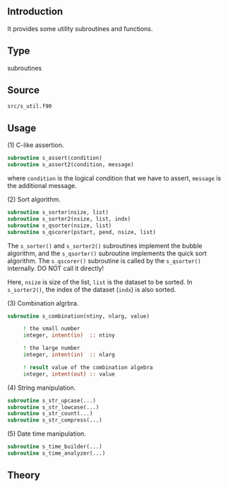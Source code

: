 ## Introduction

It provides some utility subroutines and functions.

## Type

subroutines

## Source

`src/s_util.f90`

## Usage

(1) C-like assertion.

```fortran
subroutine s_assert(condition)
subroutine s_assert2(condition, message)
```

where `condition` is the logical condition that we have to assert, `message` is the additional message.

(2) Sort algorithm.

```fortran
subroutine s_sorter(nsize, list)
subroutine s_sorter2(nsize, list, indx)
subroutine s_qsorter(nsize, list)
subroutine s_qscorer(pstart, pend, nsize, list)
```

The `s_sorter()` and `s_sorter2()` subroutines implement the bubble algorithm, and the `s_qsorter()` subroutine implements the quick sort algorithm. The `s_qscorer()` subroutine is called by the `s_qsorter()` internally. DO NOT call it directly!

Here, `nsize` is size of the list, `list` is the dataset to be sorted. In `s_sorter2()`, the index of the dataset (`indx`) is also sorted.
 
(3) Combination algrbra.

```fortran
subroutine s_combination(ntiny, nlarg, value)
```

```fortran
     ! the small number
     integer, intent(in)  :: ntiny

     ! the large number
     integer, intent(in)  :: nlarg

     ! result value of the combination algebra
     integer, intent(out) :: value
```

(4) String manipulation.

```fortran
subroutine s_str_upcase(...)
subroutine s_str_lowcase(...)
subroutine s_str_count(...)
subroutine s_str_compress(...)
```

(5) Date time manipulation.

```fortran
subroutine s_time_builder(...)
subroutine s_time_analyzer(...)
```

## Theory
